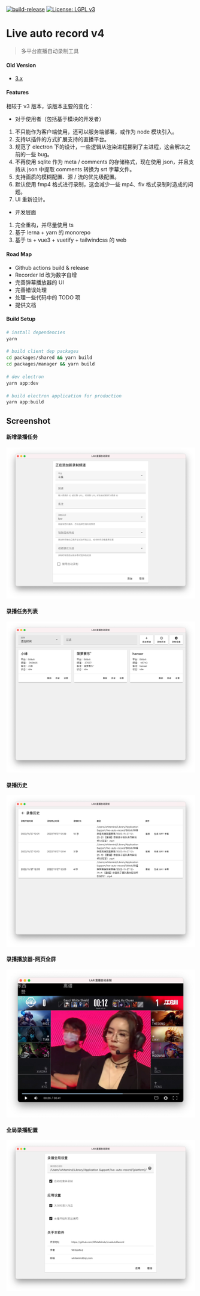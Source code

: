[![build-release](https://github.com/WhiteMinds/LiveAutoRecord/actions/workflows/release.yml/badge.svg)](https://github.com/WhiteMinds/LiveAutoRecord/actions/workflows/release.yml)
[![License: LGPL v3](https://img.shields.io/badge/License-LGPL%20v3-blue.svg)](https://www.gnu.org/licenses/lgpl-3.0)

# Live auto record v4

> 多平台直播自动录制工具

#### Old Version

- [3.x](https://github.com/WhiteMinds/LiveAutoRecord/tree/3.x)

#### Features

相较于 v3 版本，该版本主要的变化：

- 对于使用者（包括基于模块的开发者）

1. 不只能作为客户端使用，还可以服务端部署，或作为 node 模块引入。
1. 支持以插件的方式扩展支持的直播平台。
1. 规范了 electron 下的设计，一些逻辑从渲染进程挪到了主进程，这会解决之前的一些 bug。
1. 不再使用 sqlite 作为 meta / comments 的存储格式，现在使用 json，并且支持从 json 中提取 comments 转换为 srt 字幕文件。
1. 支持画质的模糊配置、源 / 流的优先级配置。
1. 默认使用 fmp4 格式进行录制，这会减少一些 mp4、flv 格式录制时造成的问题。
1. UI 重新设计。

- 开发层面

1. 完全重构，并尽量使用 ts
1. 基于 lerna + yarn 的 monorepo
1. 基于 ts + vue3 + vuetify + tailwindcss 的 web

#### Road Map

- Github actions build & release
- Recorder Id 改为数字自增
- 完善弹幕播放器的 UI
- 完善错误处理
- 处理一些代码中的 TODO 项
- 提供文档

#### Build Setup

```bash
# install dependencies
yarn

# build client dep packages
cd packages/shared && yarn build
cd packages/manager && yarn build

# dev electron
yarn app:dev

# build electron application for production
yarn app:build
```

## Screenshot

#### 新增录播任务

![](/readme-assets/5.png)

#### 录播任务列表

![](/readme-assets/1.png)

#### 录播历史

![](/readme-assets/2.png)

<!-- #### 录播播放器 -->

<!-- ![](/readme-assets/3.png) -->

#### 录播播放器-网页全屏

![](/readme-assets/4.png)

#### 全局录播配置

![](/readme-assets/6.png)
